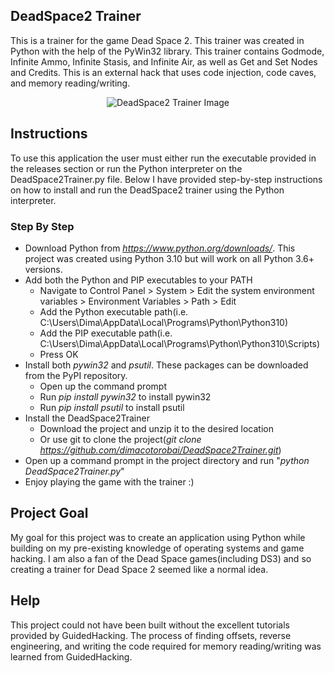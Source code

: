 ## DeadSpace2 Trainer
This is a trainer for the game Dead Space 2. This trainer was created in Python with the help of the PyWin32 library. This trainer contains Godmode, Infinite Ammo, Infinite Stasis, and Infinite Air, as well as Get and Set Nodes and Credits. This is an external hack that uses code injection, code caves, and memory reading/writing.

<p align="center">
  <img src="https://github.com/dimacotorobai/DeadSpace2Trainer/assets/52585921/5f3d981e-4633-4915-9476-64028cb42097.png?raw=true" alt="DeadSpace2 Trainer Image"/>
</p>

## Instructions
To use this application the user must either run the executable provided in the releases section or run the Python interpreter on the DeadSpace2Trainer.py file. Below I have provided step-by-step instructions on how to install and run the DeadSpace2 trainer using the Python interpreter.

### Step By Step
  * Download Python from *https://www.python.org/downloads/*. This project was created using Python 3.10 but will work on all Python 3.6+ versions.
  * Add both the Python and PIP executables to your PATH
      * Navigate to Control Panel > System > Edit the system environment variables > Environment Variables > Path > Edit
      * Add the Python executable path(i.e. C:\Users\Dima\AppData\Local\Programs\Python\Python310\)
      * Add the PIP executable path(i.e. C:\Users\Dima\AppData\Local\Programs\Python\Python310\Scripts\)
      * Press OK
  * Install both *pywin32* and *psutil*. These packages can be downloaded from the PyPI repository.
      * Open up the command prompt
      * Run *pip install pywin32* to install pywin32
      * Run *pip install psutil* to install psutil
  * Install the DeadSpace2Trainer
      * Download the project and unzip it to the desired location
      * Or use git to clone the project(*git clone https://github.com/dimacotorobai/DeadSpace2Trainer.git*)
  * Open up a command prompt in the project directory and run "*python DeadSpace2Trainer.py*"
  * Enjoy playing the game with the trainer :)
  

## Project Goal
My goal for this project was to create an application using Python while building on my pre-existing knowledge of operating systems and game hacking. I am also a fan of the Dead Space games(including DS3) and so creating a trainer for Dead Space 2 seemed like a normal idea.
 
## Help
This project could not have been built without the excellent tutorials provided by GuidedHacking. The process of finding offsets, reverse engineering, and writing the code required for memory reading/writing was learned from GuidedHacking.
